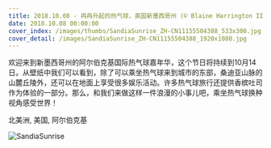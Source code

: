 ```yaml
---
title: 2018.10.08 - 冉冉升起的热气球，美国新墨西哥州 (© Blaine Harrington III/Alamy)
date: 2018.10.08 00:00:00
cover_index: /images/thumbs/SandiaSunrise_ZH-CN11155504388_533x300.jpg
cover_detail: /images/SandiaSunrise_ZH-CN11155504388_1920x1080.jpg
---
```


欢迎来到新墨西哥州的阿尔伯克基国际热气球嘉年华，这个节日将持续到10月14日。从壁纸中我们可以看到，除了可以乘坐热气球来到城市的东部，桑迪亚山脉的山麓丘陵外，还可以在地面上享受很多娱乐活动。许多热气球旅行还提供香槟吐司作为体验的一部分。那么，和我们来做这样一件浪漫的小事儿吧，乘坐热气球换种视角感受世界！

北美洲, 美国, 阿尔伯克基

![SandiaSunrise](/images/SandiaSunrise_ZH-CN11155504388_1920x1080.jpg)
